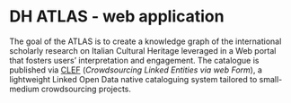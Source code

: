 # DH ATLAS - web application

The goal of the ATLAS is to create a knowledge graph of the international scholarly research on Italian Cultural Heritage leveraged in a Web portal that fosters users’ interpretation and engagement.
The catalogue is published via [CLEF](https://polifonia-project.github.io/clef/) (*Crowdsourcing Linked Entities via web Form*), a lightweight Linked Open Data native cataloguing system tailored to small-medium crowdsourcing projects.

